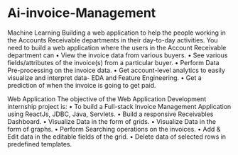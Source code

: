 # Ai-invoice-Management
Machine Learning
Building a web application to help the people working in the Accounts Receivable departments in their day-to-day activities. You need to build a web application where the users in the Account Receivable department can • View the invoice data from various buyers. • See various fields/attributes of the invoice(s) from a particular buyer. • Perform Data Pre-processing on the invoice data. • Get account-level analytics to easily visualize and interpret data- EDA and Feature Engineering. • Get a prediction of when the invoice is going to get paid.

Web Application
The objective of the Web Application Development internship project is: • To build a Full-stack Invoice Management Application using ReactJs, JDBC, Java, Servlets. • Build a responsive Receivables Dashboard. • Visualize Data in the form of grids. • Visualize Data in the form of graphs. • Perform Searching operations on the invoices. • Add & Edit data in the editable fields of the grid. • Delete data of selected rows in predefined templates.
